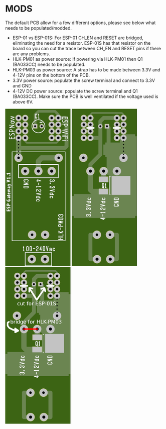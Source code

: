 # MODS

The default PCB allow for a few different options, please see below what needs to be populated/modded.

- ESP-01 vs ESP-01S: For ESP-01 CH_EN and RESET are bridged, eliminating the need for a resistor. ESP-01S has that resistor on the board so you can cut the trace between CH_EN and RESET pins if there are any problems.
- HLK-PM01 as power source: If powering via HLK-PM01 then Q1 (BA033CC) needs to be populated.
- HLK-PM03 as power source: A strap has to be made between 3.3V and 4-12V pins on the bottom of the PCB.
- 3.3V power source: populate the screw terminal and connect to 3.3V and GND
- 4-12V DC power source: populate the screw terminal and Q1 (BA033CC). Make sure the PCB is well ventilated if the voltage used is above 6V.

<img src="https://github.com/cctweaker/ESPGW-Now/raw/master/Hardware/ESPGW%20top.png">&nbsp;<img src="https://github.com/cctweaker/ESPGW-Now/raw/master/Hardware/ESPGW%20bottom.png">&nbsp;<img src="https://github.com/cctweaker/ESPGW-Now/raw/master/Hardware/mods.png">
